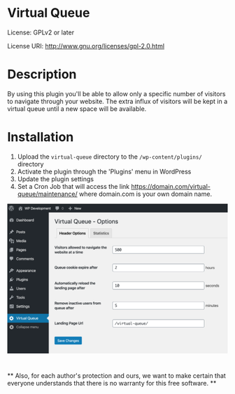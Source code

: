 # Virtual Queue
License: GPLv2 or later

License URI: http://www.gnu.org/licenses/gpl-2.0.html

# Description

By using this plugin you'll be able to allow only a specific number of visitors to navigate through your website.
The extra influx of visitors will be kept in a virtual queue until a new space will be available.


# Installation

1. Upload the `virtual-queue` directory to the `/wp-content/plugins/` directory
2. Activate the plugin through the 'Plugins' menu in WordPress
3. Update the plugin settings
4. Set a Cron Job that will access the link https://domain.com/virtual-queue/maintenance/ where domain.com is your own domain name.


![Alt text](screenshots/admin-settings.png?raw=true "Virtual Queue Settings")


#
** Also, for each author's protection and ours, we want to make certain that everyone understands that there is no warranty for this free software. **
